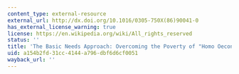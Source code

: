 ```yaml
---
content_type: external-resource
external_url: http://dx.doi.org/10.1016/0305-750X(86)90041-0
has_external_license_warning: true
license: https://en.wikipedia.org/wiki/All_rights_reserved
status: ''
title: 'The Basic Needs Approach: Overcoming the Poverty of "Homo Oeconomicus'
uid: a154b2fd-31cc-4144-a796-dbf6d6cf0051
wayback_url: ''
---
```

